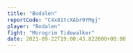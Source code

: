 ```yaml
---
title: "Bodalen"
reportCode: "C4x81tcXAbr9YMgj"
player: "Bodalen"
fight: "Morogrim Tidewalker"
date: 2021-09-22T19:00:43.822000+00:00
---
```

